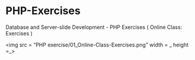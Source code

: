 # PHP-Exercises
Database and Server-slide Development - PHP Exercises ( Online Class: Exercises )

<img src = “PHP exercise/01_Online-Class-Exercises.png” width = _ height =_>
